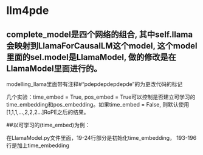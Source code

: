 # llm4pde

## complete_model是四个网络的组合, 其中self.llama会映射到LlamaForCausalLM这个model, 这个model里面的sel.model是LlamaModel, 做的修改是在LlamaModel里面进行的。

modelling_llama里面带有注释#“pdepdepdepdepde”的为更改代码的标记

几个实验：time_embed = True, pos_embed = True可以控制是否建立可学习的time_embedding和pos_embedding。如果time_embed = False, 则默认使用[1,1,1,...,2,2,2...]RoPE之后的结果。

##以可学习的(time_embed)为例：

在LlamaModel.py文件里面，19-24行部分是初始化time_embedding， 193-196行是加上time_embedding




